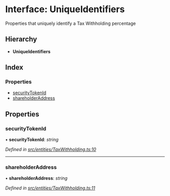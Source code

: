 # Interface: UniqueIdentifiers

Properties that uniquely identify a Tax Withholding percentage

## Hierarchy

- **UniqueIdentifiers**

## Index

### Properties

- [securityTokenId](_entities_taxwithholding_.uniqueidentifiers.md#securitytokenid)
- [shareholderAddress](_entities_taxwithholding_.uniqueidentifiers.md#shareholderaddress)

## Properties

### securityTokenId

• **securityTokenId**: _string_

_Defined in [src/entities/TaxWithholding.ts:10](https://github.com/PolymathNetwork/polymath-sdk/blob/d80c6e9/src/entities/TaxWithholding.ts#L10)_

---

### shareholderAddress

• **shareholderAddress**: _string_

_Defined in [src/entities/TaxWithholding.ts:11](https://github.com/PolymathNetwork/polymath-sdk/blob/d80c6e9/src/entities/TaxWithholding.ts#L11)_

